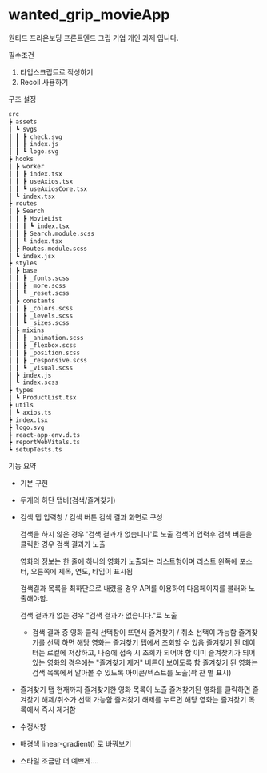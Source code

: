 # wanted_grip_movieApp

원티드 프리온보딩 프론트엔드 그립 기업 개인 과제 입니다.

필수조건

1. 타입스크립트로 작성하기
2. Recoil 사용하기

구조 설정

```bash
src
┣ assets
┃ ┗ svgs
┃ ┃ ┣ check.svg
┃ ┃ ┣ index.js
┃ ┃ ┗ logo.svg
┣ hooks
┃ ┣ worker
┃ ┃ ┣ index.tsx
┃ ┃ ┣ useAxios.tsx
┃ ┃ ┗ useAxiosCore.tsx
┃ ┗ index.tsx
┣ routes
┃ ┣ Search
┃ ┃ ┣ MovieList
┃ ┃ ┃ ┗ index.tsx
┃ ┃ ┣ Search.module.scss
┃ ┃ ┗ index.tsx
┃ ┣ Routes.module.scss
┃ ┗ index.jsx
┣ styles
┃ ┣ base
┃ ┃ ┣ _fonts.scss
┃ ┃ ┣ _more.scss
┃ ┃ ┗ _reset.scss
┃ ┣ constants
┃ ┃ ┣ _colors.scss
┃ ┃ ┣ _levels.scss
┃ ┃ ┗ _sizes.scss
┃ ┣ mixins
┃ ┃ ┣ _animation.scss
┃ ┃ ┣ _flexbox.scss
┃ ┃ ┣ _position.scss
┃ ┃ ┣ _responsive.scss
┃ ┃ ┗ _visual.scss
┃ ┣ index.js
┃ ┗ index.scss
┣ types
┃ ┗ ProductList.tsx
┣ utils
┃ ┗ axios.ts
┣ index.tsx
┣ logo.svg
┣ react-app-env.d.ts
┣ reportWebVitals.ts
┗ setupTests.ts
```

기능 요약

- 기본 구현
- 두개의 하단 탭바(검색/즐겨찾기)

- 검색 탭
  입력창 / 검색 버튼
  검색 결과 화면로 구성

  검색을 하지 않은 경우 '검색 결과가 없습니다'로 노출
  검색어 입력후 검색 버튼을 클릭한 경우 검색 결과가 노출

  영화의 정보는 한 줄에 하나의 영화가 노출되는 리스트형이며
  리스트 왼쪽에 포스터, 오른쪽에 제목, 연도, 타입이 표시됨

  검색결과 목록을 최하단으로 내렸을 경우 API를 이용하여 다음페이지를 불러와 노출해야함.

  검색 결과가 없는 경우 "검색 결과가 없습니다."로 노출

  - 검색 결과 중 영화 클릭
    선택창이 뜨면서 즐겨찾기 / 취소 선택이 가능함
    즐겨찾기를 선택 하면 해당 영화는 즐겨찾기 탭에서 조회할 수 있음
    즐겨찾기 된 데이터는 로컬에 저장하고, 나중에 접속 시 조회가 되어야 함
    이미 즐겨찾기가 되어있는 영화의 경우에는 "즐겨찾기 제거" 버튼이 보이도록 함
    즐겨찾기 된 영화는 검색 목록에서 알아볼 수 있도록 아이콘/텍스트를 노출(꽉 찬 별 표시)

- 즐겨찾기 탭
  현재까지 즐겨찾기한 영화 목록이 노출
  즐겨찾기된 영화를 클릭하면 즐겨찾기 해제/취소가 선택 가능함
  즐겨찾기 해제를 누르면 해당 영화는 즐겨찾기 목록에서 즉시 제거함


- 수정사항
 - 배경색 linear-gradient() 로 바꿔보기
 - 스타일 조금만 더 예쁘게....
